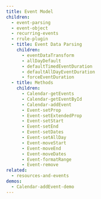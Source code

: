 ```yaml
---
title: Event Model
children:
  - event-parsing
  - event-object
  - recurring-events
  - rrule-plugin
  - title: Event Data Parsing
    children:
      - eventDataTransform
      - allDayDefault
      - defaultTimedEventDuration
      - defaultAllDayEventDuration
      - forceEventDuration
  - title: Methods
    children:
      - Calendar-getEvents
      - Calendar-getEventById
      - Calendar-addEvent
      - Event-setProp
      - Event-setExtendedProp
      - Event-setStart
      - Event-setEnd
      - Event-setDates
      - Event-setAllDay
      - Event-moveStart
      - Event-moveEnd
      - Event-moveDates
      - Event-formatRange
      - Event-remove
related:
  - resources-and-events
demos:
  - Calendar-addEvent-demo
---
```

